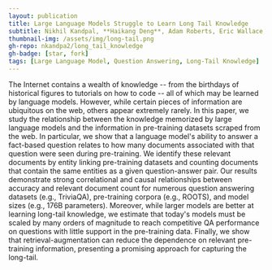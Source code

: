 ```yaml
---
layout: publication
title: Large Language Models Struggle to Learn Long Tail Knowledge
subtitle: Nikhil Kandpal, **Haikang Deng**, Adam Roberts, Eric Wallace, Colin Raffel
thumbnail-img: /assets/img/long-tail.png
gh-repo: nkandpa2/long_tail_knowledge
gh-badge: [star, fork]
tags: [Large Language Model, Question Answering, Long-Tail Knowledge]
---
```


The Internet contains a wealth of knowledge -- from the birthdays of historical figures to tutorials on how to code -- all of which may be learned by language models. However, while certain pieces of information are ubiquitous on the web, others appear extremely rarely. In this paper, we study the relationship between the knowledge memorized by large language models and the information in pre-training datasets scraped from the web. In particular, we show that a language model's ability to answer a fact-based question relates to how many documents associated with that question were seen during pre-training. We identify these relevant documents by entity linking pre-training datasets and counting documents that contain the same entities as a given question-answer pair. Our results demonstrate strong correlational and causal relationships between accuracy and relevant document count for numerous question answering datasets (e.g., TriviaQA), pre-training corpora (e.g., ROOTS), and model sizes (e.g., 176B parameters). Moreover, while larger models are better at learning long-tail knowledge, we estimate that today's models must be scaled by many orders of magnitude to reach competitive QA performance on questions with little support in the pre-training data. Finally, we show that retrieval-augmentation can reduce the dependence on relevant pre-training information, presenting a promising approach for capturing the long-tail.
